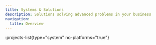 ```yaml
---
title: Systems & Solutions
description: Solutions solving advanced problems in your business
navigation:
  title: Overview
---
```


:projects-list{type="system" no-platforms="true"}